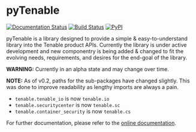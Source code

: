 # pyTenable

[![Documentation Status](https://readthedocs.org/projects/pytenable/badge/?version=latest)](http://pytenable.readthedocs.io/en/latest/?badge=latest)
[![Build Status](https://travis-ci.org/tenable/pyTenable.svg?branch=master)](https://travis-ci.org/tenable/pyTenable)
[![PyPI](https://img.shields.io/pypi/v/pytenable.svg)](https://pypi.org/project/pyTenable/)

pyTenable is a library designed to provide a simple & easy-to-understand library into the Tenable product APIs.  Currently the library is under active development and new componentry is being added & changed to fit the evolving needs, requirements, and desires for the end-goal of the library.

**WARNING:** Currently in an alpha state and may change over time.

**NOTE:** As of v0.2, paths for the sub-packages have changed slightly.  This was done to improve readability as lengthy imports are always a pain.

* `tenable.tenable_io` is now `tenable.io`
* `tenable.securitycenter` is now `tenable.sc`
* `tenable.container_security` is now `tenable.cs`

For further documentation, please refer to the [online documentation](http://pytenable.readthedocs.io).